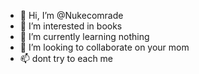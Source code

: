 - 👋 Hi, I’m @Nukecomrade
- 👀 I’m interested in books
- 🌱 I’m currently learning nothing
- 💞️ I’m looking to collaborate on your mom
- 📫 dont try to each me 

<!---
Nukecomrade/Nukecomrade is a ✨ special ✨ repository because its `README.md` (this file) appears on your GitHub profile.
You can click the Preview link to take a look at your changes.
--->
